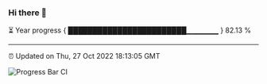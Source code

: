 ### Hi there 👋

⏳ Year progress { ████████████████████████▁▁▁▁▁▁ } 82.13 %

---

⏰ Updated on Thu, 27 Oct 2022 18:13:05 GMT

![Progress Bar CI](https://github.com/Shyam-Makwana/GitHub-Actions-Demo/workflows/Progress%20Bar%20CI/badge.svg)
